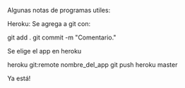 Algunas notas de programas utiles:


Heroku:
Se agrega a git con:

git add .
git commit -m "Comentario."

Se elige el app en heroku

heroku git:remote nombre_del_app
git push heroku master

Ya está!
